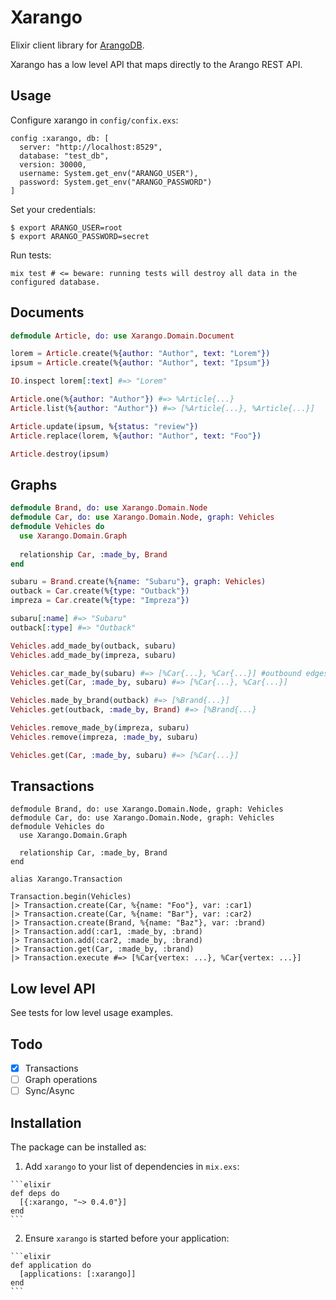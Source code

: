 # Xarango

Elixir client library for [ArangoDB](https://www.arangodb.com).

Xarango has a low level API that maps directly to the Arango REST API.


## Usage

Configure xarango in `config/confix.exs`:

    config :xarango, db: [
      server: "http://localhost:8529",
      database: "test_db",
      version: 30000,
      username: System.get_env("ARANGO_USER"),
      password: System.get_env("ARANGO_PASSWORD")
    ]

Set your credentials:

    $ export ARANGO_USER=root
    $ export ARANGO_PASSWORD=secret

Run tests:

    mix test # <= beware: running tests will destroy all data in the configured database.
    
## Documents

```elixir
defmodule Article, do: use Xarango.Domain.Document

lorem = Article.create(%{author: "Author", text: "Lorem"})
ipsum = Article.create(%{author: "Author", text: "Ipsum"})

IO.inspect lorem[:text] #=> "Lorem"

Article.one(%{author: "Author"}) #=> %Article{...}
Article.list(%{author: "Author"}) #=> [%Article{...}, %Article{...}]

Article.update(ipsum, %{status: "review"})
Article.replace(lorem, %{author: "Author", text: "Foo"})

Article.destroy(ipsum)

```


## Graphs

```elixir
defmodule Brand, do: use Xarango.Domain.Node
defmodule Car, do: use Xarango.Domain.Node, graph: Vehicles
defmodule Vehicles do
  use Xarango.Domain.Graph
  
  relationship Car, :made_by, Brand
end

subaru = Brand.create(%{name: "Subaru"}, graph: Vehicles)
outback = Car.create(%{type: "Outback"})
impreza = Car.create(%{type: "Impreza"})

subaru[:name] #=> "Subaru"
outback[:type] #=> "Outback"

Vehicles.add_made_by(outback, subaru)
Vehicles.add_made_by(impreza, subaru)

Vehicles.car_made_by(subaru) #=> [%Car{...}, %Car{...}] #outbound edges for car
Vehicles.get(Car, :made_by, subaru) #=> [%Car{...}, %Car{...}] 

Vehicles.made_by_brand(outback) #=> [%Brand{...}]
Vehicles.get(outback, :made_by, Brand) #=> [%Brand{...}

Vehicles.remove_made_by(impreza, subaru)
Vehicles.remove(impreza, :made_by, subaru)

Vehicles.get(Car, :made_by, subaru) #=> [%Car{...}]


```

## Transactions

```
defmodule Brand, do: use Xarango.Domain.Node, graph: Vehicles
defmodule Car, do: use Xarango.Domain.Node, graph: Vehicles
defmodule Vehicles do
  use Xarango.Domain.Graph

  relationship Car, :made_by, Brand
end

alias Xarango.Transaction

Transaction.begin(Vehicles)
|> Transaction.create(Car, %{name: "Foo"}, var: :car1)
|> Transaction.create(Car, %{name: "Bar"}, var: :car2)
|> Transaction.create(Brand, %{name: "Baz"}, var: :brand)
|> Transaction.add(:car1, :made_by, :brand)
|> Transaction.add(:car2, :made_by, :brand)
|> Transaction.get(Car, :made_by, :brand)
|> Transaction.execute #=> [%Car{vertex: ...}, %Car{vertex: ...}]
```

## Low level API

See tests for low level usage examples.

## Todo

- [x] Transactions
- [ ] Graph operations
- [ ] Sync/Async

## Installation

The package can be installed as:

  1. Add `xarango` to your list of dependencies in `mix.exs`:

    ```elixir
    def deps do
      [{:xarango, "~> 0.4.0"}]
    end
    ```

  2. Ensure `xarango` is started before your application:

    ```elixir
    def application do
      [applications: [:xarango]]
    end
    ```

